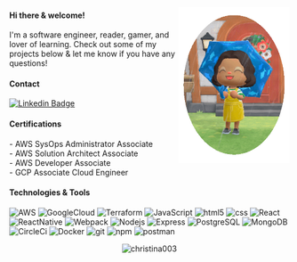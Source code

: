<p>
  <img align="right" alt="GIF" src="media/ac.gif" width="200" height="280" />
<h4>Hi there & welcome!</h4>
<text style="font-size:14px">I'm a software engineer, reader, gamer, and lover of learning.  Check out some of my projects below & let me know if you have any questions!</text>

<h4>Contact</h4>

[![Linkedin Badge](https://img.shields.io/badge/-Christina.Santos-black?style=flat-square&logo=Linkedin&logoColor=blue&link=https://www.linkedin.com/in/csantos91/)](https://www.linkedin.com/in/csantos91/)

<h4>Certifications</h4>
<p>
- AWS SysOps Administrator Associate<br />
- AWS Solution Architect Associate<br />
- AWS Developer Associate<br />
- GCP Associate Cloud Engineer<br />
</p>

<h4>Technologies & Tools</h4>
<p>
<img alt="AWS" src="https://img.shields.io/badge/AWS-black?style=flat-square&logo=amazon-aws&logoColor=FF9900"/>
<img alt="GoogleCloud" src="https://img.shields.io/badge/Google_Cloud-4285F4?style=flat-square&logo=google-cloud&logoColor=white" />
<img alt="Terraform" src="https://img.shields.io/badge/Terraform-7B42BC?style=flat-square&logo=terraform&logoColor=white" />
<img alt="JavaScript" src="https://img.shields.io/badge/-JavaScript-black?style=flat-square&logo=javascript" />
<img alt="html5" src="https://img.shields.io/badge/-HTML5-black?style=flat-square&logo=html5" />
<img alt="css" src="https://img.shields.io/badge/-CSS3-black?style=flat-square&logo=css3&logoColor=1572B6" />
<img alt="React" src="https://img.shields.io/badge/-React-black?style=flat-square&logo=react" />
<img alt="ReactNative" src="https://img.shields.io/badge/React_Native-20232A?style=flat-squaree&logo=react&logoColor=61DAFB" />
<img alt="Webpack" src="https://img.shields.io/badge/-Webpack-black?style=flat-square&logo=Webpack" />
<img alt="Nodejs" src="https://img.shields.io/badge/-Nodejs-black?style=flat-square&logo=Node.js" />
<img alt="Express" src="https://img.shields.io/badge/-Express-black?style=flat-square&logo=Express"/>
<img alt="PostgreSQL" src="https://img.shields.io/badge/-PostgreSQL-black?style=flat-square&logo=postgresql&logoColor=336791" />
<img alt="MongoDB" src="https://img.shields.io/badge/-MongoDB-black?style=flat-square&logo=mongodb" />
<img alt="CircleCi" src= "https://img.shields.io/badge/-CircleCI-black?style=flat-square&logo=CircleCI" />
<img alt="Docker" src="https://img.shields.io/badge/-Docker-black?style=flat-square&logo=docker" />
<img alt="git" src="https://img.shields.io/badge/-Git-black?style=flat-square&logo=git" />
<img alt="npm" src="https://img.shields.io/badge/-NPM-black?style=flat-square&logo=npm" />
<img alt="postman" src="https://img.shields.io/badge/Postman-FF6C37?style=fflat-square&logo=Postman&logoColor=white" />


</p>

<p align="center"> <img src="https://github-readme-stats.vercel.app/api?username=christina003&show_icons=true&theme=blue-green" alt="christina003" />
